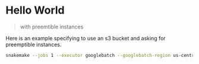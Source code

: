 # Hello World

> with preemtible instances

Here is an example specifying to use an s3 bucket and asking for preemptible instances.

```bash
snakemake --jobs 1 --executor googlebatch --googlebatch-region us-central1 --googlebatch-project llnl-flux --default-storage-provider s3 --default-storage-prefix s3://snakemake-testing-llnl --preemptible-rules
```
